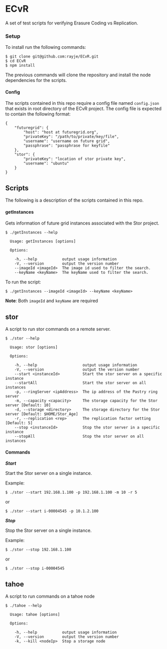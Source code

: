 ECvR
====

A set of test scripts for verifying Erasure Coding vs Replication.

### Setup

To install run the following commands:
	
	$ git clone git@github.com:rayje/ECvR.git
	$ cd ECvR
	$ npm install

The previous commands will clone the repository and install the node dependencies for the scripts.

#### Config

The scripts contained in this repo require a config file named ```config.json``` that exists in root directory of the ECvR project.
The config file is expected to contain the following format:

	{
		"futuregrid": {
			"host": "host at futuregrid.org",
			"privateKey": "/path/to/private/key/file",
			"username": "username on future grid",
			"passphrase": "passphrase for keyfile"
		},
		"stor": {
			"privateKey": "location of stor private key",
			"username": "ubuntu"
		}
	}

Scripts
-------

The following is a description of the scripts contained in this repo.

#### getInstances

Gets information of future grid instances associated with the Stor project.

	$ ./getInstances --help

	  Usage: getInstances [options]

	  Options:

	    -h, --help           output usage information
	    -V, --version        output the version number
	    --imageId <imageId>  The image id used to filter the search.
	    --keyName <keyName>  The keyName used to filter the search.

To run the script:

	$ ./getInstances --imageId <imageId> --keyName <keyName>

**Note**: Both ```imageId``` and ```keyName``` are required

stor
----

A script to run stor commands on a remote server.

	$ ./stor --help

	  Usage: stor [options]

	  Options:

	    -h, --help                    output usage information
	    -V, --version                 output the version number
	    --start <instanceId>          Start the stor server on a specific instance
	    --startAll                    Start the stor server on all instances
	    -p, --ringServer <ipAddress>  The ip address of the Pastry ring server
	    -m, --capacity <capacity>     The storage capacity for the Stor server [Default: 10]
	    -d, --storage <directory>     The storage directory for the Stor server [Default: $HOME/Stor_Age]
	    -r, --replication <rep>       The replication factor setting [Default: 5]
	    --stop <instanceId>           Stop the stor server in a specific instance
	    --stopAll                     Stop the stor server on all instances

#### Commands

***Start***

Start the Stor server on a single instance.

Example:

	$ ./stor --start 192.168.1.100 -p 192.168.1.100 -m 10 -r 5

or

	$ ./stor --start i-00004545 -p 10.1.2.100

***Stop***

Stop the Stor server on a single instance.

Example:
	
	$ ./stor --stop 192.168.1.100

or 

	$ ./stor --stop i-00004545

tahoe
-----

A script to run commands on a tahoe node

	$ ./tahoe --help

	  Usage: tahoe [options]

	  Options:

	    -h, --help           output usage information
	    -V, --version        output the version number
	    -k, --kill <nodeIp>  Stop a storage node
